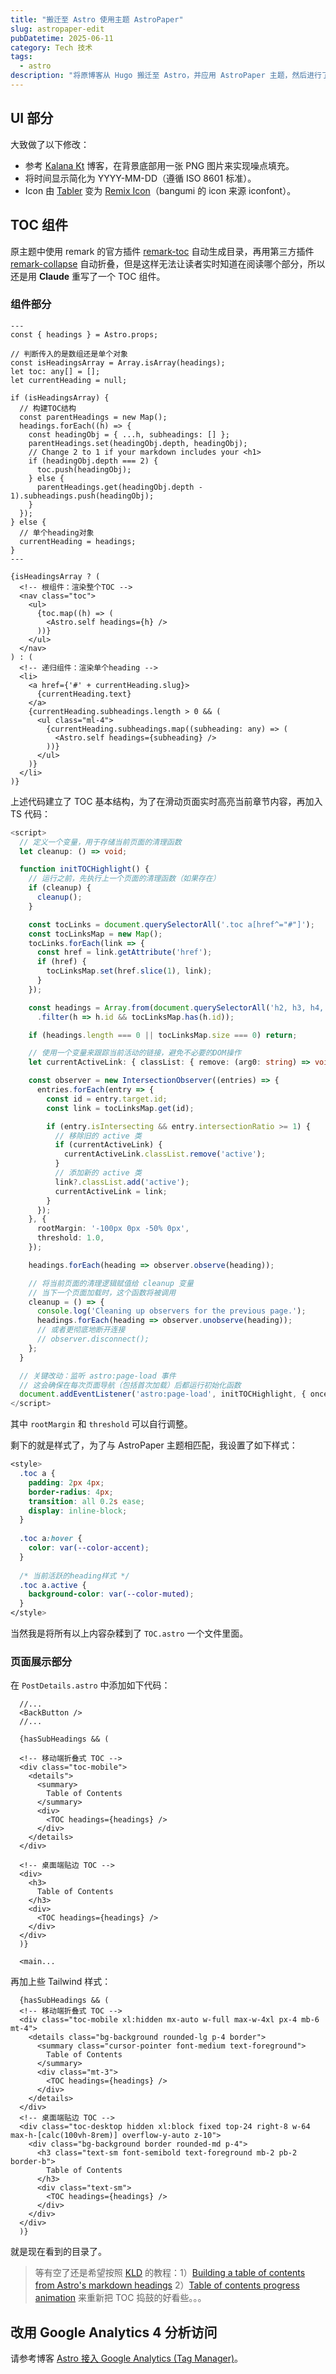 ```yaml
---
title: "搬迁至 Astro 使用主题 AstroPaper"
slug: astropaper-edit
pubDatetime: 2025-06-11
category: Tech 技术
tags:
  - astro
description: "将原博客从 Hugo 搬迁至 Astro，并应用 AstroPaper 主题，然后进行了一些个人改进与优化"
---
```


## UI 部分

大致做了以下修改：

- 参考 [Kalana Kt](https://www.kalanakt.cc/) 博客，在背景底部用一张 PNG 图片来实现噪点填充。
- 将时间显示简化为 YYYY-MM-DD（遵循 ISO 8601 标准）。
- Icon 由 [Tabler](https://tabler.io/icons) 变为 [Remix Icon](https://remixicon.com/)（bangumi 的 icon 来源 iconfont）。

## TOC 组件

原主题中使用 remark 的官方插件 [remark-toc](https://github.com/remarkjs/remark-toc) 自动生成目录，再用第三方插件 [remark-collapse](https://github.com/Rokt33r/remark-collapse) 自动折叠，但是这样无法让读者实时知道在阅读哪个部分，所以还是用 **Claude** 重写了一个 TOC 组件。

### 组件部分

```astro
---
const { headings } = Astro.props;

// 判断传入的是数组还是单个对象
const isHeadingsArray = Array.isArray(headings);
let toc: any[] = [];
let currentHeading = null;

if (isHeadingsArray) {
  // 构建TOC结构
  const parentHeadings = new Map();
  headings.forEach((h) => {
    const headingObj = { ...h, subheadings: [] };
    parentHeadings.set(headingObj.depth, headingObj);
    // Change 2 to 1 if your markdown includes your <h1>
    if (headingObj.depth === 2) {
      toc.push(headingObj);
    } else {
      parentHeadings.get(headingObj.depth - 1).subheadings.push(headingObj);
    }
  });
} else {
  // 单个heading对象
  currentHeading = headings;
}
---

{isHeadingsArray ? (
  <!-- 根组件：渲染整个TOC -->
  <nav class="toc">
    <ul>
      {toc.map((h) => (
        <Astro.self headings={h} />
      ))}
    </ul>
  </nav>
) : (
  <!-- 递归组件：渲染单个heading -->
  <li>
    <a href={'#' + currentHeading.slug}>
      {currentHeading.text}
    </a>
    {currentHeading.subheadings.length > 0 && (
      <ul class="ml-4">
        {currentHeading.subheadings.map((subheading: any) => (
          <Astro.self headings={subheading} />
        ))}
      </ul>
    )}
  </li>
)}
```

上述代码建立了 TOC 基本结构，为了在滑动页面实时高亮当前章节内容，再加入 TS 代码：

``` typescript
<script>
  // 定义一个变量，用于存储当前页面的清理函数
  let cleanup: () => void;

  function initTOCHighlight() {
    // 运行之前，先执行上一个页面的清理函数（如果存在）
    if (cleanup) {
      cleanup();
    }

    const tocLinks = document.querySelectorAll('.toc a[href^="#"]');
    const tocLinksMap = new Map();
    tocLinks.forEach(link => {
      const href = link.getAttribute('href');
      if (href) {
        tocLinksMap.set(href.slice(1), link);
      }
    });

    const headings = Array.from(document.querySelectorAll('h2, h3, h4, h5, h6'))
      .filter(h => h.id && tocLinksMap.has(h.id));

    if (headings.length === 0 || tocLinksMap.size === 0) return;

    // 使用一个变量来跟踪当前活动的链接，避免不必要的DOM操作
    let currentActiveLink: { classList: { remove: (arg0: string) => void; }; } | null = null;

    const observer = new IntersectionObserver((entries) => {
      entries.forEach(entry => {
        const id = entry.target.id;
        const link = tocLinksMap.get(id);

        if (entry.isIntersecting && entry.intersectionRatio >= 1) {
          // 移除旧的 active 类
          if (currentActiveLink) {
            currentActiveLink.classList.remove('active');
          }
          // 添加新的 active 类
          link?.classList.add('active');
          currentActiveLink = link;
        }
      });
    }, {
      rootMargin: '-100px 0px -50% 0px',
      threshold: 1.0,
    });

    headings.forEach(heading => observer.observe(heading));

    // 将当前页面的清理逻辑赋值给 cleanup 变量
    // 当下一个页面加载时，这个函数将被调用
    cleanup = () => {
      console.log('Cleaning up observers for the previous page.');
      headings.forEach(heading => observer.unobserve(heading));
      // 或者更彻底地断开连接
      // observer.disconnect();
    };
  }

  // 关键改动：监听 astro:page-load 事件
  // 这会确保在每次页面导航（包括首次加载）后都运行初始化函数
  document.addEventListener('astro:page-load', initTOCHighlight, { once: false });
</script>
```

其中 `rootMargin` 和 `threshold` 可以自行调整。

剩下的就是样式了，为了与 AstroPaper 主题相匹配，我设置了如下样式：

```css
<style>
  .toc a {
    padding: 2px 4px;
    border-radius: 4px;
    transition: all 0.2s ease;
    display: inline-block;
  }
  
  .toc a:hover {
    color: var(--color-accent);
  }
  
  /* 当前活跃的heading样式 */
  .toc a.active {
    background-color: var(--color-muted);
  }
</style>
```

当然我是将所有以上内容杂糅到了 `TOC.astro` 一个文件里面。

### 页面展示部分

在 `PostDetails.astro` 中添加如下代码：

``` astro
  //...
  <BackButton />
  //...
  
  {hasSubHeadings && (
  
  <!-- 移动端折叠式 TOC -->
  <div class="toc-mobile">
    <details">
      <summary>
        Table of Contents
      </summary>
      <div>
        <TOC headings={headings} />
      </div>
    </details>
  </div>
  
  <!-- 桌面端贴边 TOC -->
  <div>
    <h3>
      Table of Contents
    </h3>
    <div>
      <TOC headings={headings} />
    </div>
  </div>
  )}
  
  <main...
```

再加上些 Tailwind 样式：

``` astro
  {hasSubHeadings && (
  <!-- 移动端折叠式 TOC -->
  <div class="toc-mobile xl:hidden mx-auto w-full max-w-4xl px-4 mb-6 mt-4">
    <details class="bg-background rounded-lg p-4 border">
      <summary class="cursor-pointer font-medium text-foreground">
        Table of Contents
      </summary>
      <div class="mt-3">
        <TOC headings={headings} />
      </div>
    </details>
  </div>
  <!-- 桌面端贴边 TOC -->
  <div class="toc-desktop hidden xl:block fixed top-24 right-8 w-64 max-h-[calc(100vh-8rem)] overflow-y-auto z-10">
    <div class="bg-background border rounded-md p-4">
      <h3 class="text-sm font-semibold text-foreground mb-2 pb-2 border-b">
        Table of Contents
      </h3>
      <div class="text-sm">
        <TOC headings={headings} />
      </div>
    </div>
  </div>
  )}
```

就是现在看到的目录了。

> 等有空了还是希望按照 [KLD](https://github.com/kevinleedrum) 的教程：1）[Building a table of contents from Astro's markdown headings](https://kld.dev/building-table-of-contents/) 2）[Table of contents progress animation](https://kld.dev/toc-animation/) 来重新把 TOC 捣鼓的好看些。。。

## 改用 Google Analytics 4 分析访问

请参考博客 [Astro 接入 Google Analytics (Tag Manager)](https://shinya.click/fiddling/astro-google-tag-manager)。
